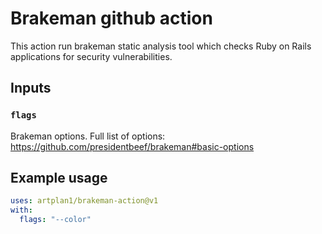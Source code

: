 # Brakeman github action

This action run brakeman static analysis tool which checks Ruby on Rails applications for security vulnerabilities.

## Inputs

### `flags`

Brakeman options. Full list of options: <https://github.com/presidentbeef/brakeman#basic-options>

## Example usage

```yaml
uses: artplan1/brakeman-action@v1
with:
  flags: "--color"
```
